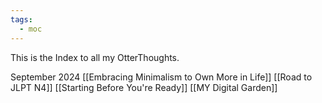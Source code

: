 ```yaml
---
tags:
  - moc
---
```

This is the Index to all my OtterThoughts. 

September 2024
[[Embracing Minimalism to Own More in Life]]
[[Road to JLPT N4]]
[[Starting Before You're Ready]]
[[MY Digital Garden]]

